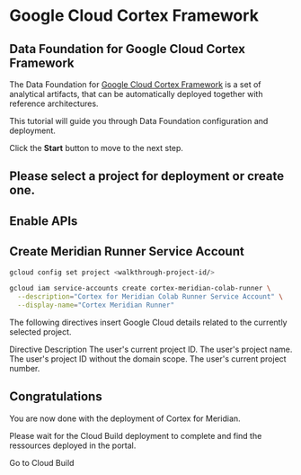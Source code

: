 # Google Cloud Cortex Framework
<walkthrough-tutorial-duration duration="30min"></walkthrough-tutorial-duration>

## Data Foundation for Google Cloud Cortex Framework
The Data Foundation for [Google Cloud Cortex Framework](https://cloud.google.com/solutions/cortex) is a set of analytical artifacts, that can be automatically deployed together with reference architectures.

This tutorial will guide you through Data Foundation configuration and deployment.

Click the **Start** button to move to the next step.

## Please select a project for deployment or create one.
<walkthrough-project-setup billing=true></walkthrough-project-setup>

## Enable APIs
<walkthrough-cloud-shell-icon></walkthrough-cloud-shell-icon>

<walkthrough-enable-apis apis="bigquery.googleapis.com"></walkthrough-enable-apis>


## Create Meridian Runner Service Account

```sh
gcloud config set project <walkthrough-project-id/>
```


```sh
gcloud iam service-accounts create cortex-meridian-colab-runner \
  --description="Cortex for Meridian Colab Runner Service Account" \
  --display-name="Cortex Meridian Runner"
```

The following directives insert Google Cloud details related to the currently selected project.

Directive	Description
<walkthrough-project-id/>	The user's current project ID.
<walkthrough-project-name/>	The user's project name.
<walkthrough-project-id-no-domain/>	The user's project ID without the domain scope.
<walkthrough-project-number/>	The user's current project number.

## Congratulations
<walkthrough-conclusion-trophy></walkthrough-conclusion-trophy>

You are now done with the deployment of Cortex for Meridian.

Please wait for the Cloud Build deployment to complete and find the ressources deployed in the portal.

<walkthrough-spotlight-pointer sectionId="CLOUD_BUILD_SECTION">Go to Cloud Build</walkthrough-spotlight-pointer>


